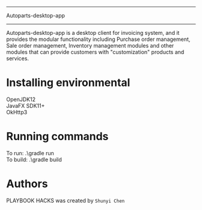 
*******
Autoparts-desktop-app
*******
Autoparts-desktop-app is a desktop client for invoicing system, 
and it provides the modular functionality including Purchase order management,
Sale order management, Inventory management modules and other modules that
can provide customers with "customization" products and services.

Installing environmental
=======
OpenJDK12  
JavaFX SDK11+     
OkHttp3  

Running commands
=======
To run: .\gradle run  
To build: .\gradle build  

Authors
=======

PLAYBOOK HACKS was created by `Shunyi Chen`
